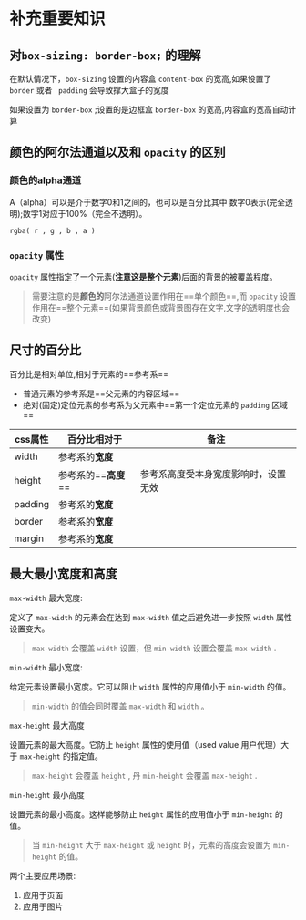 # 补充重要知识

## 对`box-sizing: border-box;` 的理解

在默认情况下，`box-sizing` 设置的内容盒 `content-box` 的宽高,如果设置了 `border` 或者 ` padding` 会导致撑大盒子的宽度

如果设置为 `border-box` ;设置的是边框盒 `border-box` 的宽高,内容盒的宽高自动计算

## 颜色的阿尔法通道以及和 `opacity` 的区别

### 颜色的alpha通道

A（alpha）可以是介于数字0和1之间的，也可以是百分比其中 数字0表示(完全透明);数字1对应于100%（完全不透明）。

`rgba( r , g , b , a )`

### `opacity` 属性

`opacity` 属性指定了一个元素(**注意这是整个元素**)后面的背景的被覆盖程度。

> 需要注意的是**颜色的**阿尔法通道设置作用在==单个颜色==,而 `opacity` 设置作用在==整个元素==(如果背景颜色或背景图存在文字,文字的透明度也会改变)

## 尺寸的百分比

百分比是相对单位,相对于元素的==参考系==

- 普通元素的参考系是==父元素的内容区域==
- 绝对(固定)定位元素的参考系为父元素中==第一个定位元素的 `padding` 区域==

| css属性 | 百分比相对于         | 备注                                 |
| ------- | -------------------- | ------------------------------------ |
| width   | 参考系的**宽度**     |                                      |
| height  | 参考系的==**高度**== | 参考系高度受本身宽度影响时，设置无效 |
| padding | 参考系的**宽度**     |                                      |
| border  | 参考系的**宽度**     |                                      |
| margin  | 参考系的**宽度**     |                                      |

## 最大最小宽度和高度

`max-width` 最大宽度:

定义了 `max-width` 的元素会在达到 `max-width` 值之后避免进一步按照 `width` 属性设置变大。

> `max-width` 会覆盖 `width` 设置，但 `min-width` 设置会覆盖 `max-width` .

`min-width` 最小宽度:

给定元素设置最小宽度。它可以阻止 `width` 属性的应用值小于 `min-width` 的值。

> `min-width` 的值会同时覆盖 `max-width` 和 `width` 。

`max-height` 最大高度

设置元素的最大高度。它防止 `height` 属性的使用值（used value  用户代理）大于 `max-height` 的指定值。

> `max-height` 会覆盖 `height` , 丹 `min-height` 会覆盖 `max-height` .

`min-height` 最小高度

设置元素的最小高度。这样能够防止 `height` 属性的应用值小于 `min-height` 的值。

> 当 `min-height` 大于 `max-height` 或 `height` 时，元素的高度会设置为 `min-height` 的值。

两个主要应用场景:

1. 应用于页面
2. 应用于图片